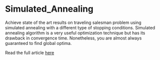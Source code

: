 # Simulated_Annealing
Achieve state of the art results on traveling salesman problem using simulated annealing with a different type of stopping conditions. 
Simulated annealing algorithm is a very useful optimization technique but has its drawback in convergence time. Nonetheless, you are almost always guaranteed to find global optima.

Read the full article [here](https://medium.com/@francis.allanah/travelling-salesman-problem-using-simulated-annealing-f547a71ab3c6)
